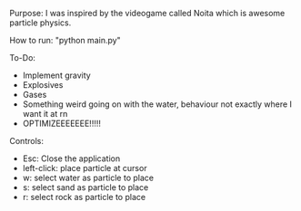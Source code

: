 Purpose: I was inspired by the videogame called Noita which is awesome particle physics.

How to run: "python main.py"

To-Do:
  - Implement gravity
  - Explosives
  - Gases
  - Something weird going on with the water, behaviour not exactly where I want it at rn
  - OPTIMIZEEEEEEE!!!!!

Controls:
  - Esc: Close the application
  - left-click: place particle at cursor
  - w: select water as particle to place
  - s: select sand as particle to place
  - r: select rock as particle to place
